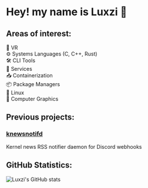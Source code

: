 # Hey! my name is Luxzi 👋
## Areas of interest:

🥽 VR<br/>
⚙️ Systems Languages (C, C++, Rust)<br/>
🛠️ CLI Tools<br/>
🧰 Services<br/>
📥 Containerization<br/>
📦 Package Managers<br/>
🐧 Linux<br/>
🔺 Computer Graphics

## Previous projects:

### [knewsnotifd](https://github.com/Luxzi/knewsnotifd)
Kernel news RSS notifier daemon for Discord webhooks

## GitHub Statistics:

![Luxzi's GitHub stats](https://github-readme-stats.vercel.app/api?username=luxzi&hide=contribs,prs&theme=dark)
